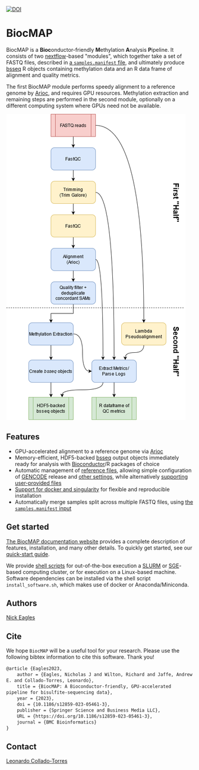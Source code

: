 [![DOI](https://zenodo.org/badge/223444482.svg)](https://zenodo.org/badge/latestdoi/223444482)

# BiocMAP

BiocMAP is a **Bioc**onductor-friendly **M**ethylation **A**nalysis **P**ipeline. It consists of two [nextflow](https://www.nextflow.io/)-based "modules", which together take a set of FASTQ files, described in [a `samples.manifest` file](http://research.libd.org/BiocMAP/inputs.html#the-samples.manifest-file), and ultimately produce [bsseq](https://www.bioconductor.org/packages/release/bioc/vignettes/bsseq/inst/doc/bsseq.html) R objects containing methylation data and an R data frame of alignment and quality metrics.

The first BiocMAP module performs speedy alignment to a reference genome by [Arioc](https://github.com/RWilton/Arioc), and requires GPU resources. Methylation extraction and remaining steps are performed in the second module, optionally on a different computing system where GPUs need not be available.

![Workflow Overview](https://github.com/LieberInstitute/BiocMAP/blob/master/workflow.png)

## Features

- GPU-accelerated alignment to a reference genome via [Arioc](https://github.com/RWilton/Arioc)
- Memory-efficient, HDF5-backed [bsseq](https://www.bioconductor.org/packages/release/bioc/vignettes/bsseq/inst/doc/bsseq.html) output objects immediately ready for analysis with [Bioconductor](https://bioconductor.org/)/R packages of choice
- Automatic management of [reference files](http://research.libd.org/BiocMAP/annotation.html), allowing simple configuration of [GENCODE](https://www.gencodegenes.org/) release and [other settings](http://research.libd.org/BiocMAP/annotation.html#choosing-build), while alternatively [supporting user-provided files](http://research.libd.org/BiocMAP/annotation.html#custom-annotation)
- [Support for docker and singularity](http://research.libd.org/BiocMAP/setup-details.html#installation) for flexible and reproducible installation
- Automatically merge samples split across multiple FASTQ files, using [the `samples.manifest` input](http://research.libd.org/BiocMAP/inputs.html#the-samples.manifest-file)

## Get started

[The BiocMAP documentation website](http://research.libd.org/BiocMAP/index.html) provides a complete description of features, installation, and many other details. To quickly get started, see our [quick-start guide](http://research.libd.org/BiocMAP/quick-start.html).

We provide [shell scripts](http://research.libd.org/BiocMAP/quick-start.html#your-main-script) for out-of-the-box execution a [SLURM](https://slurm.schedmd.com/overview.html) or [SGE](https://docs.oracle.com/cd/E19279-01/820-3257-12/n1ge.html)-based computing cluster, or for execution on a Linux-based machine. Software dependencies can be installed via the shell script `install_software.sh`, which makes use of docker or Anaconda/Miniconda.

## Authors

[Nick Eagles](https://github.com/Nick-Eagles)

## Cite

We hope `BiocMAP` will be a useful tool for your research. Please use the following bibtex information to cite this software. Thank you!

```
@article {Eagles2023,
	author = {Eagles, Nicholas J and Wilton, Richard and Jaffe, Andrew E. and Collado-Torres, Leonardo},
	title = {BiocMAP: A Bioconductor-friendly, GPU-accelerated pipeline for bisulfite-sequencing data},
	year = {2023},
	doi = {10.1186/s12859-023-05461-3},
	publisher = {Springer Science and Business Media LLC},
	URL = {https://doi.org/10.1186/s12859-023-05461-3},
	journal = {BMC Bioinformatics}
}
```

## Contact

[Leonardo Collado-Torres](http://lcolladotor.github.io/)
